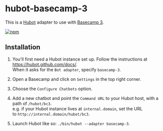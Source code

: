 # hubot-basecamp-3

This is a [Hubot](http://hubot.github.com/) adapter to use with [Basecamp 3](https://3.basecamp.com).

[![npm](https://img.shields.io/npm/v/hubot-basecamp-3.svg)](https://www.npmjs.com/package/hubot-basecamp-3)

## Installation

1. You'll first need a Hubot instance set up. Follow the instructions at https://hubot.github.com/docs/.  
When it asks for the `Bot adapter`, specify `basecamp-3`.

2. Open a Basecamp and click on `Settings` in the top right corner.

3. Choose the `Configure Chatbots` option.

4. Add a new chatbot and point the `Command URL` to your Hubot host, with a path of `/hubot/bc3`.  
e.g. if your Hubot instance lives at `internal.domain`, set the URL to `http://internal.domain/hubot/bc3`.

5. Launch Hubot like so: `./bin/hubot --adapter basecamp-3`.
